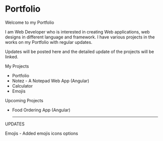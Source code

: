 # Portfolio

Welcome to my Portfolio

I am Web Developer who is interested in creating Web applications, web designs in different language and framework. 
I have various projects in the works on my Portfolio with regular updates.

Updates will be posted here and the detailed update of the projects will be linked.

My Projects

- Portfolio
- Notez - A Notepad Web App (Angular)
- Calculator
- Emojis


Upcoming Projects

- Food Ordering App (Angular)
  
  
  --------------------------
  
UPDATES

Emojis - Added emojis icons options
